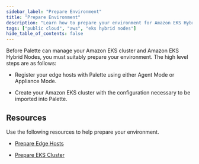 ```yaml
---
sidebar_label: "Prepare Environment"
title: "Prepare Environment"
description: "Learn how to prepare your environment for Amazon EKS Hybrid Nodes."
tags: ["public cloud", "aws", "eks hybrid nodes"]
hide_table_of_contents: false
---
```


Before Palette can manage your Amazon EKS cluster and Amazon EKS Hybrid Nodes, you must suitably prepare your environment. The high level steps are as follows:

<!-- - Configure your AWS and edge networks to allow communication between your Kubernetes control plane, worker nodes, and pods.

- Configure IAM credentials for your edge hosts using either AWS Systems Manager (AWS SSM) or AWS IAM Roles Anywhere. -->

- Register your edge hosts with Palette using either Agent Mode or Appliance Mode.

- Create your Amazon EKS cluster with the configuration necessary to be imported into Palette.

## Resources

Use the following resources to help prepare your environment.

<!-- - [Prepare Network](./prepare-network.md)

- [Prepare Credentials](./prepare-credentials.md) -->

- [Prepare Edge Hosts](./prepare-edge-hosts.md)

- [Prepare EKS Cluster](./prepare-eks-cluster.md)
